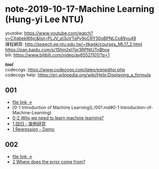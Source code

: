 
# note-2019-10-17-Machine Learning (Hung-yi Lee NTU)

youtobe: https://www.youtube.com/watch?v=CXgbekl66jc&list=PLJV_el3uVTsPy9oCRY30oBPNLCo89yu49  
課程網頁: http://speech.ee.ntu.edu.tw/~tlkagk/courses_ML17_2.html  
https://pan.baidu.com/s/1Shjn2el7gr3RPNlUTnBtxw  
bili: https://www.bilibili.com/video/av65521101/?p=1  

***tool***  
codecogs: https://www.codecogs.com/latex/eqneditor.php  
codecogs help: https://en.wikipedia.org/wiki/Help:Displaying_a_formula

## 001
- [file link ->](./001.md)
- [0-1 Introduction of Machine Learning](./001.md#0-1 Introduction-of-Machine-Learning)
- [0-2 Why we need to learn machine learning?](./001.md#0-2-Why-we-need-to-learn-machine-learning?)
- [1 回归 - 案例研究](./001.md#ML讲座1-回归---案例研究)
- [1 Regression - Demo](./001.md#1-Regression---Demo)

## 002
- [file link ->](./002.md)
- [2 Where does the error come from?](./002.md#2-Where-does-the-error-come-from)

